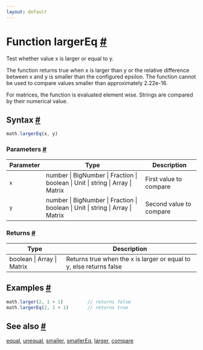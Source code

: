 ```yaml
---
layout: default
---
```


<!-- Note: This file is automatically generated from source code comments. Changes made in this file will be overridden. -->

<h1 id="function-largereq">Function largerEq <a href="#function-largereq" title="Permalink">#</a></h1>

Test whether value x is larger or equal to y.

The function returns true when x is larger than y or the relative
difference between x and y is smaller than the configured epsilon. The
function cannot be used to compare values smaller than approximately 2.22e-16.

For matrices, the function is evaluated element wise.
Strings are compared by their numerical value.


<h2 id="syntax">Syntax <a href="#syntax" title="Permalink">#</a></h2>

```js
math.largerEq(x, y)
```

<h3 id="parameters">Parameters <a href="#parameters" title="Permalink">#</a></h3>

Parameter | Type | Description
--------- | ---- | -----------
`x` | number &#124; BigNumber &#124; Fraction &#124; boolean &#124; Unit &#124; string &#124; Array &#124; Matrix | First value to compare
`y` | number &#124; BigNumber &#124; Fraction &#124; boolean &#124; Unit &#124; string &#124; Array &#124; Matrix | Second value to compare

<h3 id="returns">Returns <a href="#returns" title="Permalink">#</a></h3>

Type | Description
---- | -----------
boolean &#124; Array &#124; Matrix | Returns true when the x is larger or equal to y, else returns false


<h2 id="examples">Examples <a href="#examples" title="Permalink">#</a></h2>

```js
math.larger(2, 1 + 1)         // returns false
math.largerEq(2, 1 + 1)       // returns true
```


<h2 id="see-also">See also <a href="#see-also" title="Permalink">#</a></h2>

[equal](equal.html),
[unequal](unequal.html),
[smaller](smaller.html),
[smallerEq](smallerEq.html),
[larger](larger.html),
[compare](compare.html)
